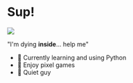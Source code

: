 <h1>Sup!</h1>
<img src=https://c.tenor.com/YFH8r7l0IX0AAAAd/walter-white-falling.gif>
<p>"I'm dying <b>inside</b>... help me"</p>
<ul>
<li>🐍 Currently learning and using Python</li>
<li>👾 Enjoy pixel games</li>
<li>🤫 Quiet guy</li>
</ul>

<!---
Vaisaz/Vaisaz is a ✨ special ✨ repository because its `README.md` (this file) appears on your GitHub profile.
You can click the Preview link to take a look at your changes.
--->
